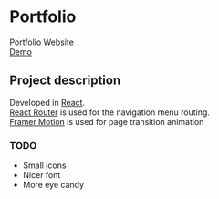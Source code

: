 # Portfolio

Portfolio Website<br/>
[Demo](https://robotsson.github.io/portfolio)

## Project description

Developed in [React](https://react.dev/).<br/>
[React Router](https://reactrouter.com/en/main) is used for the navigation menu routing. <br/>
[Framer Motion](https://www.framer.com/motion/) is used for page transition animation<br/>

### TODO

- Small icons
- Nicer font
- More eye candy

